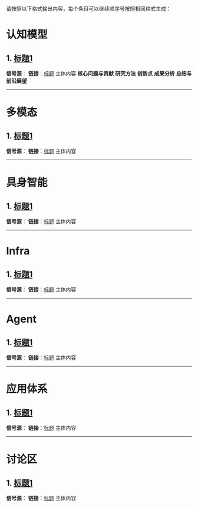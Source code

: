 请按照以下格式输出内容，每个条目可以继续顺序号按照相同格式生成：

# 认知模型
## 1. [标题1](飞书文档URL)
**信号源**：
**链接**：[标题](网页URL)
主体内容
**核心问题与贡献**
**研究方法**
**创新点**
**成果分析**
**总结与前沿展望**

---
# 多模态
## 1. [标题1](飞书文档URL)
**信号源**：
**链接**：[标题](网页URL)
主体内容

---
# 具身智能
## 1. [标题1](飞书文档URL)
**信号源**：
**链接**：[标题](网页URL)
主体内容

---
# Infra
## 1. [标题1](飞书文档URL)
**信号源**：
**链接**：[标题](网页URL)
主体内容

---
# Agent
## 1. [标题1](飞书文档URL)
**信号源**：
**链接**：[标题](网页URL)
主体内容

---
# 应用体系
## 1. [标题1](飞书文档URL)
**信号源**：
**链接**：[标题](网页URL)
主体内容

---
# 讨论区
## 1. [标题1](飞书文档URL)
**信号源**：
**链接**：[标题](网页URL)
主体内容


